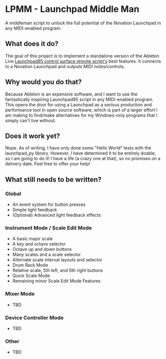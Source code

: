 # LPMM - Launchpad Middle Man
A middleman script to unlock the full potential of the Novation Launchpad in any MIDI-enabled program.

## What does it do?
The goal of this project is to implement a standalone version of the Ableton Live [Launchpad95 control surface remote script's](http://motscousus.com/stuff/2011-07_Novation_Launchpad_Ableton_Live_Scripts/) best features. It connects to a Novation Launchpad and outputs MIDI notes/controls.

## Why would you do that?
Because Ableton is an expensive software, and I want to use the fantastically inspiring Launchpad95 script in any MIDI-enabled program. This opens the door for using a Launchpad as a serious production and performance tool in open source software, which is part of a larger effort I am making to find/make alternatives for my Windows-only programs that I simply can't live without.

## Does it work yet?
Nope. As of writing, I have only done some "Hello World" tests with the launchpad_py library. However, I have determined it to be entirely doable, so I am going to do it! I have a life (a crazy one at that), so no promises on a delivery date. Feel free to offer your help!

## What still needs to be written?
### Global
* An event system for button presses
* Simple light feedback
* (Optional) Advanced light feedback effects
### Instrument Mode / Scale Edit Mode
* A basic major scale
* A key and octave selector
* Octave up and down buttons
* Many scales and a scale selector
* Alternate scale interval layouts and selector
* Drum Rack Mode
* Relative scale, 5th left, and 5th right buttons
* Quick Scale Mode
* Remaining minor Scale Edit Mode Features
### Mixer Mode
* TBD
### Device Controller Mode
* TBD
### Other
* TBD
